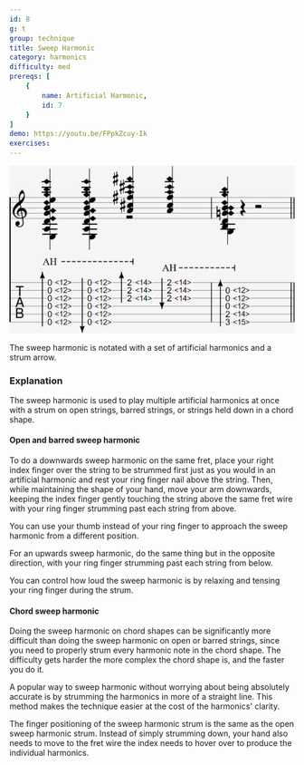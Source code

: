 ```yaml
---
id: 8
g: t
group: technique
title: Sweep Harmonic
category: harmonics
difficulty: med
prereqs: [
    {
        name: Artificial Harmonic,
        id: 7
    }
]
demo: https://youtu.be/FPpkZcuy-Ik
exercises:
---
```


<div class="tabImg">
  <img src="sweep-harmonic.jpg" />
</div>

The sweep harmonic is notated with a set of artificial harmonics and a strum arrow.

### Explanation

The sweep harmonic is used to play multiple artificial harmonics at once with a strum on open strings, barred strings, or strings held down in a chord shape. 

#### Open and barred sweep harmonic

To do a downwards sweep harmonic on the same fret, place your right index finger over the string to be strummed first just as you would in an artificial harmonic and rest your ring finger nail above the string. Then, while maintaining the shape of your hand, move your arm downwards, keeping the index finger gently touching the string above the same <span class="tt" data-tip="the metal strips on your fretboard">fret wire</span> with your ring finger strumming past each string from above.  

You can use your thumb instead of your ring finger to approach the sweep harmonic from a different position.

For an upwards sweep harmonic, do the same thing but in the opposite direction, with your ring finger strumming past each string from below.

You can control how loud the sweep harmonic is by relaxing and tensing your ring finger during the strum. 

#### Chord sweep harmonic

Doing the sweep harmonic on chord shapes can be significantly more difficult than doing the sweep harmonic on open or barred strings, since you need to properly strum every harmonic note in the chord shape. The difficulty gets harder the more complex the chord shape is, and the faster you do it.

A popular way to sweep harmonic without worrying about being absolutely accurate is by strumming the harmonics in more of a straight line. This method makes the technique easier at the cost of the harmonics' clarity.

The finger positioning of the sweep harmonic strum is the same as the open sweep harmonic strum. Instead of simply strumming down, your hand also needs to move to the <span class="tt" data-tip="the metal strips on your fretboard">fret wire</span> the index needs to hover over to produce the individual harmonics. 
